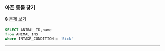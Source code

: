 ### 아픈 동물 찾기

🔒 [문제 보기]([https://school.programmers.co.kr/learn/courses/30/lessons/59034](https://school.programmers.co.kr/learn/courses/30/lessons/59036))

```SQL
SELECT ANIMAL_ID,name
from ANIMAL_INS
where INTAKE_CONDITION = 'Sick'
```

------
